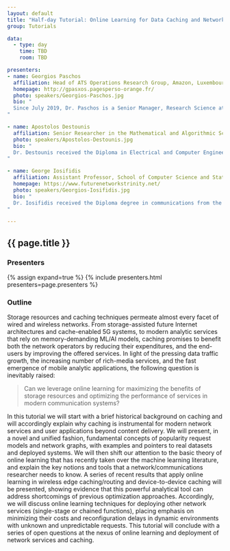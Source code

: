 ```yaml
---
layout: default
title: "Half-day Tutorial: Online Learning for Data Caching and Network Service Delivery"
group: Tutorials

data:
  - type: day
    time: TBD
    room: TBD

presenters:
- name: Georgios Paschos
  affiliation: Head of ATS Operations Research Group, Amazon, Luxembourg
  homepage: http://gpasxos.pagesperso-orange.fr/
  photo: speakers/Georgios-Paschos.jpg
  bio: "
  Since July 2019, Dr. Paschos is a Senior Manager, Research Science at Amazon.com, leading the EU Operation Research team of Amazon Transportation Services. Previously, he worked 5 years (’14-’19) as a principal scientist at Huawei Technologies, Paris, France, leading the Network Control and Resource Allocation team. Before that, Dr. Paschos was at LIDS, MIT (’12-’14) while he has held positions at CERTH-ITI, Greece ’08-’12 (researcher), University of Thessaly, Dept. ECE ’09-’11 (adjunct lecturer) and VTT, Finland, ‘07-‘08 (ERCIM Postdoc Fellow). He received his diploma in Electrical and Computer Engineering in 2002 from Aristotle University of Thessaloniki, and his PhD degree in Wireless Networks 2006 from ECE dept. University of Patras, both in Greece. Two of his papers won the best paper award, in GLOBECOM 2007 and IFIP Wireless Days 2009, respectively. In the past, he served as an associate editor for IEEE/ACM Trans. on Networking (’15-’19), IEEE Networking Letters (’18-’19), and as a TPC member of INFOCOM, WiOPT, and Netsoft. He has organized several international workshops on the topics of caching, network slicing and machine learning techniques for communication systems, while he was the co-organizer and editor of the IEEE JSAC Special Issue on Caching for Comm. Systems and Networks.
"

- name: Apostolos Destounis
  affiliation: Senior Researcher in the Mathematical and Algorithmic Sciences Lab, Paris Research Center, Huawei Technologies co. ltd.
  photo: speakers/Apostolos-Destounis.jpg
  bio: "
  Dr. Destounis received the Diploma in Electrical and Computer Engineering from the National technical University of Athens, the M.Sc. in Communications and Signal Processing from Imperial College London and the Ph.D. In Telecommunications from CentraleSupelec, Paris in 2009, 2010 and 2014, respectively. From 2011 to 2014 he also was a Research Engineer in Alcetel-Lucent (now Nokia) Bell Labs France. He was the co-organizer of the first International Workshop on Machine Learning for Communications (WMLC), hosted with WiOpt 2019. His current research interests lie in the fields of optimization and machine learning, with applications to wireless networks and content caching.
"

- name: George Iosifidis
  affiliation: Assistant Professor, School of Computer Science and Statistics, Trinity College Dublin, the University of Dublin, Ireland
  homepage: https://www.futurenetworkstrinity.net/
  photo: speakers/Georgios-Iosifidis.jpg
  bio: "
  Dr. Iosifidis received the Diploma degree in communications from the Greek Air Force Academy, Athens, 2000; and the Ph.D. degree in 2012 from the Dep. of Electrical and Computer Engineering, University of Thessaly, Greece. He was a Post-Doctoral Researcher with CERTH, Greece, 2012-14, and a Post-Doctoral/Associate Research Scientist with Yale University, 2014-17. Since 2016, he is the Ussher Assistant Professor in Future Networks with the School of Computer Science and Statistics, Trinity College Dublin, and a Funded Investigator with the research center CONNECT. He was a co-recipient of the Best Paper Awards in WiOPT 2013 and the IEEE INFOCOM 2017 conferences, a guest editor for the IEEE JSAC Special Issue on Caching, and an Editor for IEEE Transactions on Communications and IEEE/ACM Transactions on Networking. His work on resource sharing and cooperative networks has appeared in Nature Communications (2019), PNAS (2019), and Nature Human Behavior (2018). His interests lie in the area of network optimization and economics, with a recent focus on edge computing and mobile data analytics.
"

---
```


## {{ page.title }}

### Presenters

{% assign expand=true %}
{% include presenters.html presenters=page.presenters %}

### Outline

Storage resources and caching techniques permeate almost every facet of wired and wireless networks.
From storage-assisted future Internet architectures and cache-enabled 5G systems, to modern analytic services that rely on memory-demanding ML/AI models, caching promises to benefit both the network operators by reducing their expenditures, and the end-users by improving the offered services. In light of the pressing data traffic growth, the increasing number of rich-media services, and the fast emergence of mobile analytic applications, the following question is inevitably raised:
 
> Can we leverage online learning  for maximizing the benefits of storage resources and optimizing the performance of services in modern communication systems?
 
In this tutorial we will start with a brief historical background on caching and will accordingly explain why caching is instrumental for modern network services and user applications beyond content delivery.
We will present, in a novel and unified fashion, fundamental concepts of popularity request models and network graphs, with examples and pointers to real datasets and deployed systems. We will then shift our attention to the basic theory of online learning that has recently taken over the machine learning literature, and explain the key notions and tools that a network/communications researcher needs to know. A series of recent results that apply online learning in wireless edge caching/routing and device-to-device caching will be presented, showing evidence that this powerful analytical tool can address shortcomings of previous optimization approaches. Accordingly, we will discuss online learning techniques for deploying other network services (single-stage or chained functions), placing emphasis on minimizing their costs and reconfiguration delays in dynamic environments with unknown and unpredictable requests. This tutorial will conclude with a series of open questions at the nexus of online learning and deployment of network services and caching.
